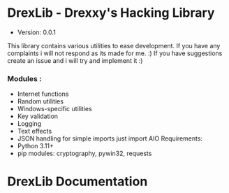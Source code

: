 
# DrexLib - Drexxy's Hacking Library

- Version: 0.0.1

This library contains various utilities to ease development.
If you have any complaints i will not respond as its made for me. :)
If you have suggestions create an issue and i will try and implement it :)

### Modules :
- Internet functions
- Random utilities
- Windows-specific utilities
- Key validation
- Logging
- Text effects
- JSON handling
for simple imports just import AIO 
Requirements:
- Python 3.11+
- pip modules: cryptography, pywin32, requests

# DrexLib Documentation

